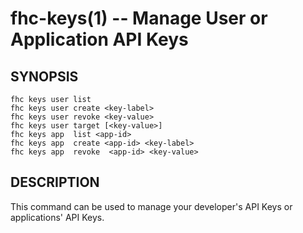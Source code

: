 fhc-keys(1) -- Manage User or Application API Keys
==================================================

## SYNOPSIS

    fhc keys user list
    fhc keys user create <key-label>
    fhc keys user revoke <key-value>
    fhc keys user target [<key-value>]
    fhc keys app  list <app-id>
    fhc keys app  create <app-id> <key-label>
    fhc keys app  revoke  <app-id> <key-value>
    
## DESCRIPTION

This command can be used to manage your developer's API Keys or applications' API Keys.
